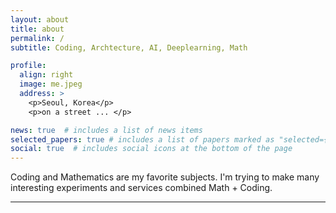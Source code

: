 ```yaml
---
layout: about
title: about
permalink: /
subtitle: Coding, Archtecture, AI, Deeplearning, Math

profile:
  align: right
  image: me.jpeg
  address: >
    <p>Seoul, Korea</p>
    <p>on a street ... </p>

news: true  # includes a list of news items
selected_papers: true # includes a list of papers marked as "selected={true}"
social: true  # includes social icons at the bottom of the page
---
```



Coding and Mathematics are my favorite subjects. I'm trying to make many interesting experiments and services combined Math + Coding. 


<hr/>